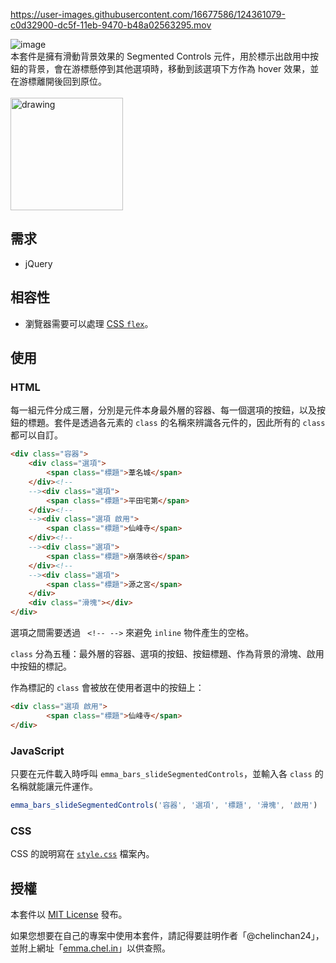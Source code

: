 
https://user-images.githubusercontent.com/16677586/124361079-c0d32900-dc5f-11eb-9470-b48a02563295.mov

![image](https://i.imgur.com/h0Tb91c.png)  
本套件是擁有滑動背景效果的 Segmented Controls 元件，用於標示出啟用中按鈕的背景，會在游標懸停到其他選項時，移動到該選項下方作為 hover 效果，並在游標離開後回到原位。
<br/><br/>
[<img src="https://user-images.githubusercontent.com/16677586/124362381-07785180-dc67-11eb-93be-449f160e587e.png" alt="drawing" width="180"/>](https://chelinchan24.github.io/emma_bars_slide-segmented-controls/)

## 需求
- jQuery

## 相容性
- 瀏覽器需要可以處理 [CSS `flex`](https://developer.mozilla.org/en-US/docs/Web/CSS/flex#browser_compatibility)。

## 使用
### HTML
每一組元件分成三層，分別是元件本身最外層的容器、每一個選項的按鈕，以及按鈕的標題。套件是透過各元素的 `class` 的名稱來辨識各元件的，因此所有的 `class` 都可以自訂。
``` html
<div class="容器">
    <div class="選項">
        <span class="標題">葦名城</span>
    </div><!--
    --><div class="選項">
        <span class="標題">平田宅第</span>
    </div><!--
    --><div class="選項 啟用">
        <span class="標題">仙峰寺</span>
    </div><!--
    --><div class="選項">
        <span class="標題">崩落峽谷</span>
    </div><!--
    --><div class="選項">
        <span class="標題">源之宮</span>
    </div>
    <div class="滑塊"></div>
</div>
```
選項之間需要透過 ` <!-- -->` 來避免 `inline` 物件產生的空格。  

`class` 分為五種：最外層的容器、選項的按鈕、按鈕標題、作為背景的滑塊、啟用中按鈕的標記。  
  
作為標記的 `class` 會被放在使用者選中的按鈕上：
``` html
<div class="選項 啟用">
        <span class="標題">仙峰寺</span>
</div>
```
### JavaScript
只要在元件載入時呼叫 `emma_bars_slideSegmentedControls`，並輸入各 `class` 的名稱就能讓元件運作。
``` js
emma_bars_slideSegmentedControls('容器', '選項', '標題', '滑塊', '啟用')
```
### CSS
CSS 的說明寫在 [`style.css`](https://github.com/chelinchan24/emma_bars_slide-segmented-controls/blob/master/style.css) 檔案內。

## 授權
本套件以 [MIT License](https://github.com/chelinchan24/emma_bars_slide-segmented-controls/blob/master/LICENSE) 發布。 
  
如果您想要在自己的專案中使用本套件，請記得要註明作者「@chelinchan24」，並附上網址「[emma.chel.in](https://emma.chel.in)」以供查照。
